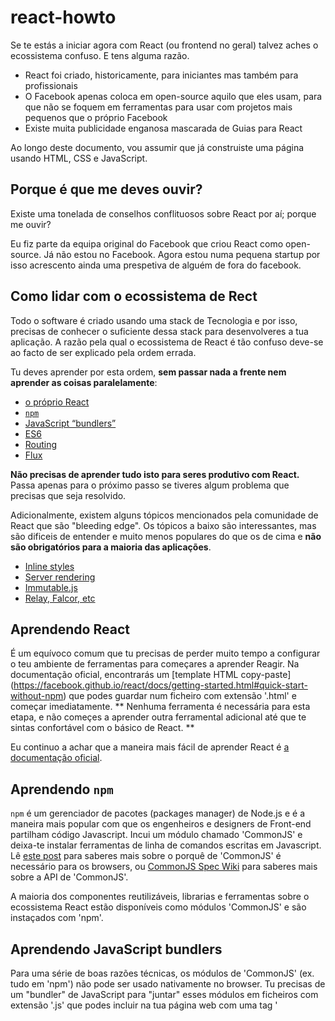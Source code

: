 # react-howto

Se te estás a iniciar agora com React (ou frontend no geral) talvez aches o ecossistema confuso. E tens alguma razão.

* React foi criado, historicamente, para iniciantes mas também para profissionais
* O Facebook apenas coloca em open-source aquilo que eles usam, para que não se foquem em ferramentas para usar com projetos mais pequenos que o próprio Facebook
* Existe muita publicidade enganosa mascarada de Guias para React

Ao longo deste documento, vou assumir que já construiste uma página usando HTML, CSS e JavaScript.

## Porque é que me deves ouvir?

Existe uma tonelada de conselhos conflituosos sobre React por aí; porque me ouvir?

Eu fiz parte da equipa original do Facebook que criou React como open-source. Já não estou no Facebook. Agora estou numa pequena startup por isso acrescento ainda uma prespetiva de alguém de fora do facebook.

## Como lidar com o ecossistema de Rect

Todo o software é criado usando uma stack de Tecnologia e por isso, precisas de conhecer o suficiente dessa stack para desenvolveres a tua aplicação. A razão pela qual o ecossistema de React é tão confuso deve-se ao facto de ser explicado pela ordem errada.

Tu deves aprender por esta ordem, **sem passar nada a frente nem aprender as coisas paralelamente**:
* [o próprio React](#aprendendo-react)
* [`npm`](#aprendendo-npm)
* [JavaScript “bundlers”](#aprendendo-javascript-bundlers)
* [ES6](#aprendendo-es6)
* [Routing](#aprendendo-routing)
* [Flux](#aprendendo-flux)

**Não precisas de aprender tudo isto para seres produtivo com React.** Passa apenas para o próximo passo se tiveres algum problema que precisas que seja resolvido.

Adicionalmente, existem alguns tópicos mencionados pela comunidade de React que são "bleeding edge". Os tópicos a baixo são interessantes, mas são dificeis de entender e muito menos populares do que os de cima e **não são obrigatórios para a maioria das aplicações**.
* [Inline styles](#learning-inline-styles)
* [Server rendering](#learning-server-rendering)
* [Immutable.js](#learning-immutablejs)
* [Relay, Falcor, etc](#learning-relay-falcor-etc)

## Aprendendo React

É um equívoco comum que tu precisas de perder muito tempo a configurar o teu ambiente de ferramentas para começares a aprender Reagir. Na documentação oficial, encontrarás um [template HTML copy-paste] (https://facebook.github.io/react/docs/getting-started.html#quick-start-without-npm) que podes guardar num ficheiro com extensão '.html' e começar imediatamente. ** Nenhuma ferramenta é necessária para esta etapa, e não começes a aprender outra ferramental adicional até que te sintas confortável com o básico de React. **

Eu continuo a achar que a maneira mais fácil de aprender React é [a documentação oficial](https://facebook.github.io/react/docs/tutorial.html).

## Aprendendo `npm`

`npm` é um gerenciador de pacotes (packages manager) de Node.js e é a maneira mais popular com que os engenheiros e designers de Front-end partilham código Javascript. Incui um módulo chamado 'CommonJS' e deixa-te instalar ferramentas de linha de comandos escritas em Javascript. Lê [este post](http://0fps.net/2013/01/22/commonjs-why-and-how/) para saberes mais sobre o porquê de 'CommonJS' é necessário para os browsers, ou [CommonJS Spec Wiki](http://wiki.commonjs.org/wiki/Introduction) para saberes mais sobre a API de 'CommonJS'.

A maioria dos componentes reutilizáveis, librarias e ferramentas sobre o ecossistema React estão disponíveis como módulos 'CommonJS' e são instaçados com 'npm'.

## Aprendendo JavaScript bundlers

Para uma série de boas razões técnicas, os módulos de 'CommonJS' (ex. tudo em 'npm') não pode ser usado nativamente no browser. Tu precisas de um "bundler" de JavaScript para "juntar" esses módulos em ficheiros com extensão '.js' que podes incluir na tua página web com uma tag '<script>'.

Exemplos de Javascript bundlers incluem 'webpack' e 'browserify'. Ambos são boas opções, mas eu prefiro 'webpack' pois tem muitas mais caracteristicas que fazem com que o desenvolvimento de aplicações grandes seja mais fácil. Como a sua documentação pode ser um pouco confusa, Eu tenho um [template plug-and-play para começares](https://github.com/petehunt/react-webpack-template) com casos de uso mais complexos

Uma coisa para ter em mente: 'CommonJS' usa a função 'require()' para importar módulos, por isso muita gente fica confusa e pensa que tem alguma coisa haver com o projeto chamado 'require.js'. Por diferentes razões técnicas, eu sugiro que evites 'require.js'Também não é muito popular no ecossistema de React.

## Aprendendo ES6

Para além de JSX (que aprendeste no tutorial de React), podes encontrar alguma sintaxe engraçada nos exemplos de React. Chama-se ES6, e é a última versão de Javascript por isso, é provável que ainda não tenhas aprendido. Como é tão recente, ainda não é suportada nos browsers mas o teu bundler pode traduzir por ti configurando-o da melhor maneira.

Se o que realmente queres é apenas saber trabalhar com React, **podes saltar à frente esta secção de ES6**, ou tenta voltar atrás daqui a uns tempos.

podes já ter ouvido alguma talk sobre as classes ES6 serem uma melhor maneira de criar componentes React. Isto não é verdade. A maioria das pessoas (incluindo no Facebook), usam `React.createClass()`.
